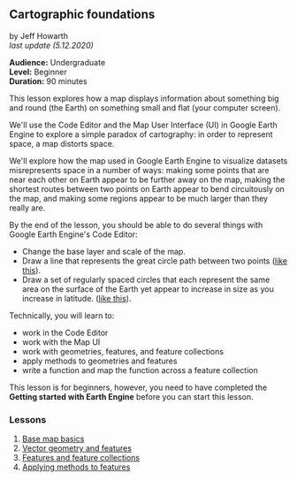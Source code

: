 ## Cartographic foundations
by Jeff Howarth  
_last update (5.12.2020)_

**Audience:** Undergraduate  
**Level:** Beginner  
**Duration:** 90 minutes  


This lesson explores how a map displays information about something big and round (the Earth) on something small and flat (your computer screen).  

We'll use the Code Editor and the Map User Interface (UI) in Google Earth Engine to explore a simple paradox of cartography: in order to represent space, a map distorts space.

We'll explore how the map used in Google Earth Engine  to visualize datasets misrepresents space in a number of ways: making some points that are near each other on Earth appear to be further away on the map, making the shortest routes between two points on Earth appear to bend circuitously on the map, and making some regions appear to be much larger than they really are.

By the end of the lesson, you should be able to do several things with Google Earth Engine's Code Editor:
 * Change the base layer and scale of the map.
 * Draw a line that represents the great circle path between two points ([like this][image01]).
 * Draw a set of regularly spaced circles that each represent the same area on the surface of the Earth yet appear to increase in size as you increase in latitude. ([like this][image02]).

Technically, you will learn to:
* work in the Code Editor
* work with the Map UI
* work with geometries, features, and feature collections
* apply methods to geometries and features
* write a function and map the function across a feature collection

This lesson is for beginners, however, you need to have completed the **Getting started with Earth Engine** before you can start this lesson.

### Lessons
1. [Base map basics][01]
2. [Vector geometry and features][02]
3. [Features and feature collections][03]
4. [Applying methods to features][04]

[01]: jhLessons/jh0101.md
[02]: jhLessons/jh0102.md
[03]: jhLesson/jh0103.md
[04]: jhLesson/jh0104.md


[image01]: _01lesson/_01_images/_01_circle_route.png
[image02]: _01lesson/_01_images/_01_indicatrix.png
